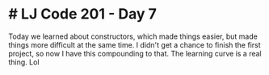 <!DOCTYPE html>
<html>
<body>

<h1># LJ Code 201 - Day 7</h1>
<p>Today we learned about constructors, which made things easier, but made things more difficult at the same time. I didn't get a chance to finish the first project, so now I have this compounding to that. The learning curve is a real thing. Lol</p>

</body>
</html>
